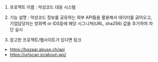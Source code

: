 1. 프로젝트 이름 : 악성코드 대응 시스템

2. 기능 설명 : 악성코드 정보를 공유하는 외부 API들을 활용해서 데이터를 긁어오고,
			      기업담당자는 방화벽 or IDS등에 해당 시그니쳐(URL, sha256) 값을 추가하여 차단 실시
		
3. 참고한 프로젝트/웹사이트가 있다면 링크
- https://bazaar.abuse.ch/api
- https://urlscan.io/about-api/
